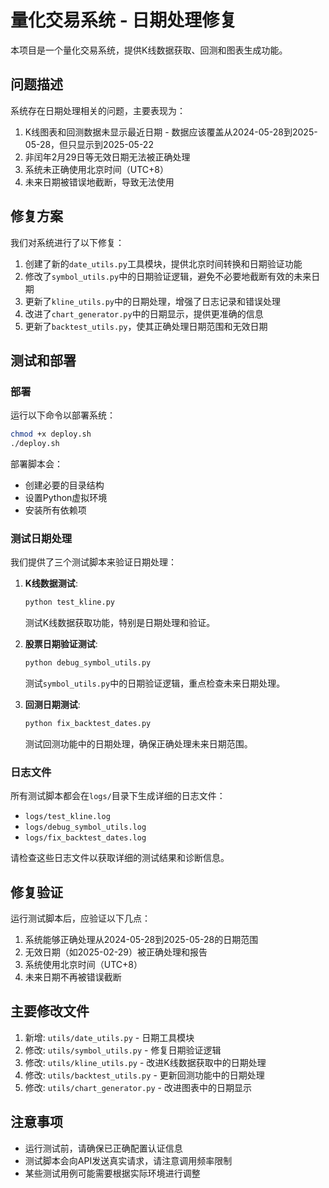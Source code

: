# 量化交易系统 - 日期处理修复

本项目是一个量化交易系统，提供K线数据获取、回测和图表生成功能。

## 问题描述

系统存在日期处理相关的问题，主要表现为：

1. K线图表和回测数据未显示最近日期 - 数据应该覆盖从2024-05-28到2025-05-28，但只显示到2025-05-22
2. 非闰年2月29日等无效日期无法被正确处理
3. 系统未正确使用北京时间（UTC+8）
4. 未来日期被错误地截断，导致无法使用

## 修复方案

我们对系统进行了以下修复：

1. 创建了新的`date_utils.py`工具模块，提供北京时间转换和日期验证功能
2. 修改了`symbol_utils.py`中的日期验证逻辑，避免不必要地截断有效的未来日期
3. 更新了`kline_utils.py`中的日期处理，增强了日志记录和错误处理
4. 改进了`chart_generator.py`中的日期显示，提供更准确的信息
5. 更新了`backtest_utils.py`，使其正确处理日期范围和无效日期

## 测试和部署

### 部署

运行以下命令以部署系统：

```bash
chmod +x deploy.sh
./deploy.sh
```

部署脚本会：
- 创建必要的目录结构
- 设置Python虚拟环境
- 安装所有依赖项

### 测试日期处理

我们提供了三个测试脚本来验证日期处理：

1. **K线数据测试**:
   ```bash
   python test_kline.py
   ```
   测试K线数据获取功能，特别是日期处理和验证。

2. **股票日期验证测试**:
   ```bash
   python debug_symbol_utils.py
   ```
   测试`symbol_utils.py`中的日期验证逻辑，重点检查未来日期处理。

3. **回测日期测试**:
   ```bash
   python fix_backtest_dates.py
   ```
   测试回测功能中的日期处理，确保正确处理未来日期范围。

### 日志文件

所有测试脚本都会在`logs/`目录下生成详细的日志文件：
- `logs/test_kline.log`
- `logs/debug_symbol_utils.log`
- `logs/fix_backtest_dates.log`

请检查这些日志文件以获取详细的测试结果和诊断信息。

## 修复验证

运行测试脚本后，应验证以下几点：

1. 系统能够正确处理从2024-05-28到2025-05-28的日期范围
2. 无效日期（如2025-02-29）被正确处理和报告
3. 系统使用北京时间（UTC+8）
4. 未来日期不再被错误截断

## 主要修改文件

1. 新增: `utils/date_utils.py` - 日期工具模块
2. 修改: `utils/symbol_utils.py` - 修复日期验证逻辑
3. 修改: `utils/kline_utils.py` - 改进K线数据获取中的日期处理
4. 修改: `utils/backtest_utils.py` - 更新回测功能中的日期处理
5. 修改: `utils/chart_generator.py` - 改进图表中的日期显示

## 注意事项

- 运行测试前，请确保已正确配置认证信息
- 测试脚本会向API发送真实请求，请注意调用频率限制
- 某些测试用例可能需要根据实际环境进行调整 